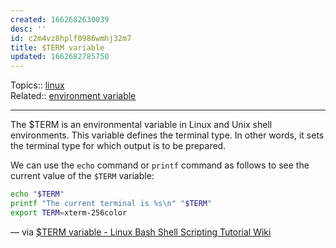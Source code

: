 ```yaml
---
created: 1662682630039
desc: ''
id: c2m4vz8hplf0986wmhj32m7
title: $TERM variable
updated: 1662682785750
---
```

   
Topics::  [linux](../topics/linux.md)   
Related::  [environment variable](../devlog/environment%20variable.md)   
   
   
---   
   
The $TERM is an environmental variable in Linux and Unix shell environments. This variable defines the terminal type. In other words, it sets the terminal type for which output is to be prepared.   
   
We can use the `echo` command or `printf` command as follows to see the current value of the `$TERM` variable:   
   
```bash
echo "$TERM"
printf "The current terminal is %s\n" "$TERM"
export TERM=xterm-256color
```
   
   
— via [$TERM variable - Linux Bash Shell Scripting Tutorial Wiki](https://bash.cyberciti.biz/guide/%24TERM_variable)